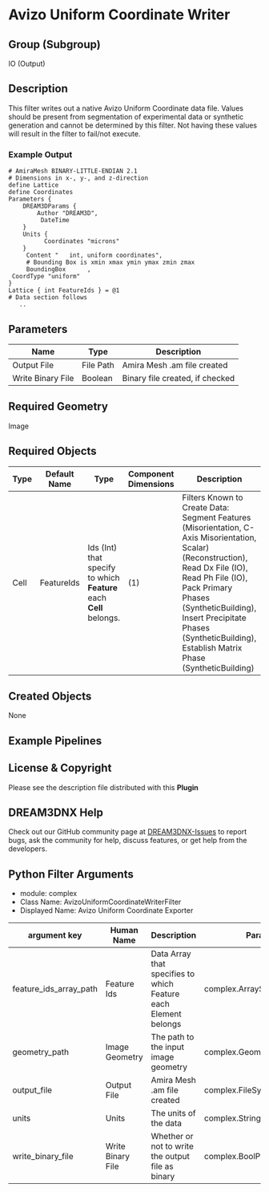 # Avizo Uniform Coordinate Writer  


## Group (Subgroup) 

IO (Output)

## Description 

This filter writes out a native Avizo Uniform Coordinate data file. Values should be present from segmentation of experimental data or synthetic generation and cannot be determined by this filter. Not having these values will result in the filter to fail/not execute.

### Example Output 


    # AmiraMesh BINARY-LITTLE-ENDIAN 2.1
    # Dimensions in x-, y-, and z-direction
    define Lattice
    define Coordinates
    Parameters {
        DREAM3DParams {
            Author "DREAM3D",
             DateTime     
        }
        Units {
              Coordinates "microns"
        }
         Content "   int, uniform coordinates",
         # Bounding Box is xmin xmax ymin ymax zmin zmax
         BoundingBox      ,
     CoordType "uniform"
    }
    Lattice { int FeatureIds } = @1
    # Data section follows
       .. 

## Parameters 

| Name | Type | Description |
|------|------| ----------- |
| Output File | File Path | Amira Mesh .am file created|
| Write Binary File | Boolean | Binary file created, if checked |


## Required Geometry 

Image 


## Required Objects 

| Type | Default Name | Type | Component Dimensions | Description |
|------|--------------|-------------|---------|-----|
| Cell | FeatureIds | Ids (Int) that specify to which **Feature** each **Cell** belongs. | (1) | Filters Known to Create Data: Segment Features (Misorientation, C-Axis Misorientation, Scalar) (Reconstruction), Read Dx File (IO), Read Ph File (IO), Pack Primary Phases (SyntheticBuilding), Insert Precipitate Phases (SyntheticBuilding), Establish Matrix Phase (SyntheticBuilding)


## Created Objects 

None



## Example Pipelines 



## License & Copyright 

Please see the description file distributed with this **Plugin**

## DREAM3DNX Help

Check out our GitHub community page at [DREAM3DNX-Issues](https://github.com/BlueQuartzSoftware/DREAM3DNX-Issues) to report bugs, ask the community for help, discuss features, or get help from the developers.

## Python Filter Arguments

+ module: complex
+ Class Name: AvizoUniformCoordinateWriterFilter
+ Displayed Name: Avizo Uniform Coordinate Exporter

| argument key | Human Name | Description | Parameter Type |
|--------------|------------|-------------|----------------|
| feature_ids_array_path | Feature Ids | Data Array that specifies to which Feature each Element belongs | complex.ArraySelectionParameter |
| geometry_path | Image Geometry | The path to the input image geometry | complex.GeometrySelectionParameter |
| output_file | Output File | Amira Mesh .am file created | complex.FileSystemPathParameter |
| units | Units | The units of the data | complex.StringParameter |
| write_binary_file | Write Binary File | Whether or not to write the output file as binary | complex.BoolParameter |

